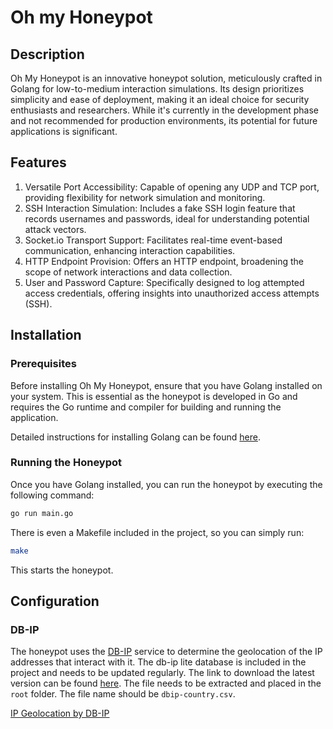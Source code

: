 # Oh my Honeypot

## Description

Oh My Honeypot is an innovative honeypot solution, meticulously crafted in Golang for low-to-medium interaction simulations. Its design prioritizes simplicity and ease of deployment, making it an ideal choice for security enthusiasts and researchers. While it's currently in the development phase and not recommended for production environments, its potential for future applications is significant.

## Features

1. Versatile Port Accessibility: Capable of opening any UDP and TCP port, providing flexibility for network simulation and monitoring.
2. SSH Interaction Simulation: Includes a fake SSH login feature that records usernames and passwords, ideal for understanding potential attack vectors.
3. Socket.io Transport Support: Facilitates real-time event-based communication, enhancing interaction capabilities.
4. HTTP Endpoint Provision: Offers an HTTP endpoint, broadening the scope of network interactions and data collection.
5. User and Password Capture: Specifically designed to log attempted access credentials, offering insights into unauthorized access attempts (SSH).

## Installation

### Prerequisites

Before installing Oh My Honeypot, ensure that you have Golang installed on your system. This is essential as the honeypot is developed in Go and requires the Go runtime and compiler for building and running the application.

Detailed instructions for installing Golang can be found [here](https://go.dev/doc/install).

### Running the Honeypot

Once you have Golang installed, you can run the honeypot by executing the following command:

```bash
go run main.go
```

There is even a Makefile included in the project, so you can simply run:

```bash
make
```

This starts the honeypot.

## Configuration

### DB-IP

The honeypot uses the [DB-IP](https://db-ip.com/) service to determine the geolocation of the IP addresses that interact with it. The db-ip lite database is included in the project and needs to be updated regularly. The link to download the latest version can be found [here](https://download.db-ip.com/free/dbip-country-lite-2024-01.csv.gz). The file needs to be extracted and placed in the `root` folder. The file name should be `dbip-country.csv`.

<a href='https://db-ip.com'>IP Geolocation by DB-IP</a>
